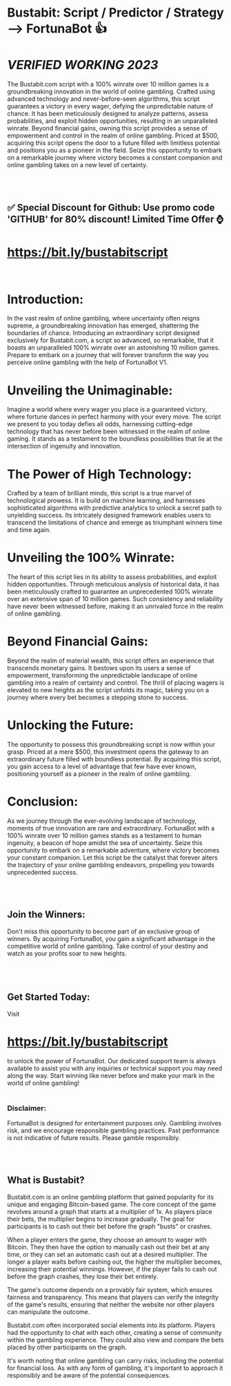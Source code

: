 # Bustabit: Script / Predictor / Strategy --> FortunaBot :+1:
# *VERIFIED WORKING 2023*

The Bustabit.com script with a 100% winrate over 10 million games is a groundbreaking innovation in the world of online gambling. Crafted using advanced technology and never-before-seen algorithms, this script guarantees a victory in every wager, defying the unpredictable nature of chance. It has been meticulously designed to analyze patterns, assess probabilities, and exploit hidden opportunities, resulting in an unparalleled winrate. Beyond financial gains, owning this script provides a sense of empowerment and control in the realm of online gambling. Priced at $500, acquiring this script opens the door to a future filled with limitless potential and positions you as a pioneer in the field. Seize this opportunity to embark on a remarkable journey where victory becomes a constant companion and online gambling takes on a new level of certainty.

<br>
<br>

## ✅ Special Discount for Github: Use promo code 'GITHUB' for 80% discount! Limited Time Offer ⌚
# https://bit.ly/bustabitscript
<br>

# Introduction:
In the vast realm of online gambling, where uncertainty often reigns supreme, a groundbreaking innovation has emerged, shattering the boundaries of chance. Introducing an extraordinary script designed exclusively for Bustabit.com, a script so advanced, so remarkable, that it boasts an unparalleled 100% winrate over an astonishing 10 million games. Prepare to embark on a journey that will forever transform the way you perceive online gambling with the help of FortunaBot V1.

# Unveiling the Unimaginable:
Imagine a world where every wager you place is a guaranteed victory, where fortune dances in perfect harmony with your every move. The script we present to you today defies all odds, harnessing cutting-edge technology that has never before been witnessed in the realm of online gaming. It stands as a testament to the boundless possibilities that lie at the intersection of ingenuity and innovation.

# The Power of High Technology:
Crafted by a team of brilliant minds, this script is a true marvel of technological prowess. It is build on machine learning, and harnesses sophisticated algorithms with predictive analytics to unlock a secret path to unyielding success. Its intricately designed framework enables users to transcend the limitations of chance and emerge as triumphant winners time and time again.

# Unveiling the 100% Winrate:
The heart of this script lies in its ability to assess probabilities, and exploit hidden opportunities. Through meticulous analysis of historical data, it has been meticulously crafted to guarantee an unprecedented 100% winrate over an extensive span of 10 million games. Such consistency and reliability have never been witnessed before, making it an unrivaled force in the realm of online gambling.

# Beyond Financial Gains:
Beyond the realm of material wealth, this script offers an experience that transcends monetary gains. It bestows upon its users a sense of empowerment, transforming the unpredictable landscape of online gambling into a realm of certainty and control. The thrill of placing wagers is elevated to new heights as the script unfolds its magic, taking you on a journey where every bet becomes a stepping stone to success.

# Unlocking the Future:
The opportunity to possess this groundbreaking script is now within your grasp. Priced at a mere $500, this investment opens the gateway to an extraordinary future filled with boundless potential. By acquiring this script, you gain access to a level of advantage that few have ever known, positioning yourself as a pioneer in the realm of online gambling.

# Conclusion:
As we journey through the ever-evolving landscape of technology, moments of true innovation are rare and extraordinary. FortunaBot with a 100% winrate over 10 million games stands as a testament to human ingenuity, a beacon of hope amidst the sea of uncertainty. Seize this opportunity to embark on a remarkable adventure, where victory becomes your constant companion. Let this script be the catalyst that forever alters the trajectory of your online gambling endeavors, propelling you towards unprecedented success.


<br>
<br>

## Join the Winners:
Don't miss this opportunity to become part of an exclusive group of winners. By acquiring FortunaBot, you gain a significant advantage in the competitive world of online gambling. Take control of your destiny and watch as your profits soar to new heights.
<br>
<br>
<br>
<br>
## Get Started Today:
Visit 

# https://bit.ly/bustabitscript

to unlock the power of FortunaBot. Our dedicated support team is always available to assist you with any inquiries or technical support you may need along the way. Start winning like never before and make your mark in the world of online gambling!
<br>
<br>
### Disclaimer: 
FortunaBot is designed for entertainment purposes only. Gambling involves risk, and we encourage responsible gambling practices. Past performance is not indicative of future results. Please gamble responsibly.

<br>
<br>

## What is Bustabit?
Bustabit.com is an online gambling platform that gained popularity for its unique and engaging Bitcoin-based game. The core concept of the game revolves around a graph that starts at a multiplier of 1x. As players place their bets, the multiplier begins to increase gradually. The goal for participants is to cash out their bet before the graph "busts" or crashes.

When a player enters the game, they choose an amount to wager with Bitcoin. They then have the option to manually cash out their bet at any time, or they can set an automatic cash out at a desired multiplier. The longer a player waits before cashing out, the higher the multiplier becomes, increasing their potential winnings. However, if the player fails to cash out before the graph crashes, they lose their bet entirely.

The game's outcome depends on a provably fair system, which ensures fairness and transparency. This means that players can verify the integrity of the game's results, ensuring that neither the website nor other players can manipulate the outcome.

Bustabit.com often incorporated social elements into its platform. Players had the opportunity to chat with each other, creating a sense of community within the gambling experience. They could also view and compare the bets placed by other participants on the graph.

It's worth noting that online gambling can carry risks, including the potential for financial loss. As with any form of gambling, it's important to approach it responsibly and be aware of the potential consequences.
